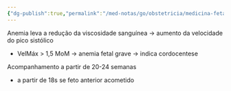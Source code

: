 ```yaml
---
{"dg-publish":true,"permalink":"/med-notas/go/obstetricia/medicina-fetal/dopplervelocimetria-de-arteria-cerebral-media/"}
---
```


Anemia leva a redução da viscosidade sanguínea -> aumento da velocidade do pico sistólico
- VelMáx > 1,5 MoM -> anemia fetal grave -> indica cordocentese

Acompanhamento a partir de 20-24 semanas
- a partir de 18s se feto anterior acometido